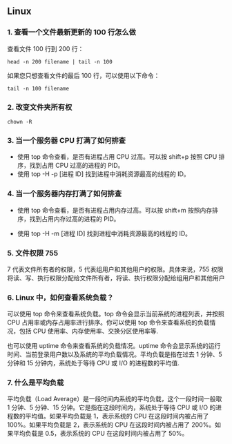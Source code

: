 ## Linux

### 1. 查看一个文件最新更新的 100 行怎么做

查看文件 100 行到 200 行：

`head -n 200 filename | tail -n 100`

如果您只想查看文件的最后 100 行，可以使用以下命令：

`tail -n 100 filename`

### 2. 改变文件夹所有权

`chown -R`

### 3. 当一个服务器 CPU 打满了如何排查

- 使用 top 命令查看，是否有进程占用 CPU 过高。可以按 shift+p 按照 CPU 排序，找到占用 CPU 过高的进程的 PID。
- 使用 top -H -p [进程 ID] 找到进程中消耗资源最高的线程的 ID。

### 4. 当一个服务器内存打满了如何排查

- 使用 top 命令查看，是否有进程占用内存过高。可以按 shift+m 按照内存排序，找到占用内存过高的进程的 PID。

- 使用 top -H -m [进程 ID] 找到进程中消耗资源最高的线程的 ID。

### 5. 文件权限 755

7 代表文件所有者的权限，5 代表组用户和其他用户的权限。具体来说，755 权限将读、写、执行权限分配给文件所有者，将读、执行权限分配给组用户和其他用户

### 6. Linux 中，如何查看系统负载？

可以使用 top 命令来查看系统负载。top 命令会显示当前系统的进程列表，并按照 CPU 占用率或内存占用率进行排序。你可以使用 top 命令来查看系统的负载情况，包括 CPU 使用率、内存使用率、交换分区使用率等.

也可以使用 uptime 命令来查看系统的负载情况。uptime 命令会显示系统的运行时间、当前登录用户数以及系统的平均负载情况。平均负载是指在过去 1 分钟、5 分钟和 15 分钟内，系统处于等待 CPU 或 I/O 的进程数的平均值.

### 7. 什么是平均负载

平均负载（Load Average）是一段时间内系统的平均负载，这个一段时间一般取 1 分钟、5 分钟、15 分钟。它是指在这段时间内，系统处于等待 CPU 或 I/O 的进程数的平均值。如果平均负载是 1，表示系统的 CPU 在这段时间内被占用了 100%。如果平均负载是 2，表示系统的 CPU 在这段时间内被占用了 200%。如果平均负载是 0.5，表示系统的 CPU 在这段时间内被占用了 50%。
